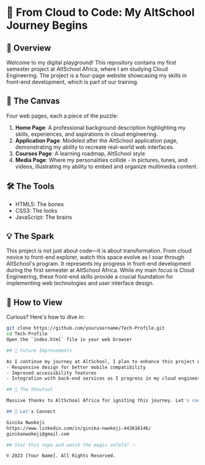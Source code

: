 # 🚀 From Cloud to Code: My AltSchool Journey Begins

## 🌟 Overview
Welcome to my digital playground! This repository contains my first semester project at AltSchool Africa, where I am studying Cloud Engineering. The project is a four-page website showcasing my skills in front-end development, which is part of our training.

## 🎨 The Canvas

Four web pages, each a piece of the puzzle:
1. **Home Page**: A professional background description highlighting my skills, experiences, and aspirations in cloud engineering.
2. **Application Page**: Modeled after the AltSchool application page, demonstrating my ability to recreate real-world web interfaces.
3. **Courses Page**: A learning roadmap, AltSchool style
5. **Media Page**: Where my personalities collide - in pictures, tunes, and videos, illustrating my ability to embed and organize multimedia content.


## 🛠️ The Tools

- HTML5: The bones
- CSS3: The looks
- JavaScript: The brains

## 💡 The Spark

This project is not just about code—it is about transformation. From cloud novice to front-end explorer, watch this space evolve as I soar through AltSchool's program. It represents my progress in front-end development during the first semester at AltSchool Africa. While my main focus is Cloud Engineering, these front-end skills provide a crucial foundation for implementing web technologies and user interface design.

## 👀 How to View

Curious? Here's how to dive in:
```bash
git clone https://github.com/yourusername/Tech-Profile.git
cd Tech-Profile
Open the `index.html` file in your web browser

## 🔮 Future Improvements

As I continue my journey at AltSchool, I plan to enhance this project with:
- Responsive design for better mobile compatibility
- Improved accessibility features
- Integration with back-end services as I progress in my cloud engineering studies. The cloud is the limit!

## 🙌 The Shoutout

Massive thanks to AltSchool Africa for igniting this journey. Let's code the future!

## 🤝 Let's Connect

Ginika Nwokeji
https://www.linkedin.com/in/ginika-nwokeji-443616146/
ginikanwokeji@gmail.com

## Star this repo and watch the magic unfold! ✨

© 2023 [Your Name]. All Rights Reserved.
